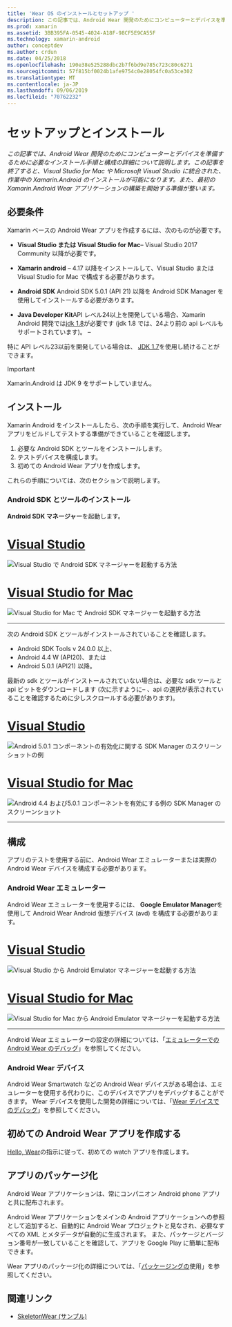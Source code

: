 ```yaml
---
title: 'Wear OS のインストールとセットアップ '
description: この記事では、Android Wear 開発のためにコンピューターとデバイスを準備するために必要なインストール手順と構成の詳細について説明します。 この記事を終了すると、Visual Studio for Mac や Microsoft Visual Studio に統合された、作業中の Xamarin.Android のインストールが可能になります。また、最初の Xamarin.Android Wear アプリケーションの構築を開始する準備が整います。
ms.prod: xamarin
ms.assetid: 3BB395FA-0545-4024-A18F-98CF5E9CA55F
ms.technology: xamarin-android
author: conceptdev
ms.author: crdun
ms.date: 04/25/2018
ms.openlocfilehash: 190e38e525288dbc2b7f6bd9e785c723c80c6271
ms.sourcegitcommit: 57f815bf0024b1afe9754c0e28054fc0a53ce302
ms.translationtype: MT
ms.contentlocale: ja-JP
ms.lasthandoff: 09/06/2019
ms.locfileid: "70762232"
---
```

# <a name="setup-and-installation"></a>セットアップとインストール

_この記事では、Android Wear 開発のためにコンピューターとデバイスを準備するために必要なインストール手順と構成の詳細について説明します。この記事を終了すると、Visual Studio for Mac や Microsoft Visual Studio に統合された、作業中の Xamarin.Android のインストールが可能になります。また、最初の Xamarin.Android Wear アプリケーションの構築を開始する準備が整います。_

## <a name="requirements"></a>必要条件

Xamarin ベースの Android Wear アプリを作成するには、次のものが必要です。

- **Visual Studio または Visual Studio for Mac**&ndash; Visual Studio 2017 Community 以降が必要です。

- **Xamarin android** &ndash; 4.17 以降をインストールして、Visual Studio または Visual Studio for Mac で構成する必要があります。

- **Android SDK** Android SDK 5.0.1 (API 21) 以降を Android SDK Manager を使用してインストールする必要があります。

- **Java Developer Kit**API レベル24以上を開発している場合、Xamarin Android 開発では[jdk 1.8](https://www.oracle.com/technetwork/java/javase/downloads/jdk8-downloads-2133151.html)が必要です (jdk 1.8 では、24より前の api レベルもサポートされています)。 &ndash;

特に API レベル23以前を開発している場合は、 [JDK 1.7](https://www.oracle.com/technetwork/java/javase/downloads/jdk7-downloads-1880260.html)を使用し続けることができます。

> [!IMPORTANT]
> Xamarin.Android は JDK 9 をサポートしていません。

## <a name="installation"></a>インストール

Xamarin Android をインストールしたら、次の手順を実行して、Android Wear アプリをビルドしてテストする準備ができていることを確認します。 

1. 必要な Android SDK とツールをインストールします。
2. テストデバイスを構成します。
3. 初めての Android Wear アプリを作成します。

これらの手順については、次のセクションで説明します。

### <a name="install-android-sdk-and-tools"></a>Android SDK とツールのインストール 

**Android SDK マネージャー**を起動します。 

# <a name="visual-studiotabwindows"></a>[Visual Studio](#tab/windows)

![Visual Studio で Android SDK マネージャーを起動する方法](installation-images/vs/sdk-menu.png)

# <a name="visual-studio-for-mactabmacos"></a>[Visual Studio for Mac](#tab/macos)

![Visual Studio for Mac で Android SDK マネージャーを起動する方法](installation-images/xs/sdk-menu.png)

-----

次の Android SDK とツールがインストールされていることを確認します。

- Android SDK Tools v 24.0.0 以上、
- Android 4.4 W (API20)、または
- Android 5.0.1 (API21) 以降。

最新の sdk とツールがインストールされていない場合は、必要な sdk ツール*と*api ビットをダウンロードします (次に示すように&ndash; 、api の選択が表示されていることを確認するために少しスクロールする必要があります)。 

# <a name="visual-studiotabwindows"></a>[Visual Studio](#tab/windows)

![Android 5.0.1 コンポーネントの有効化に関する SDK Manager のスクリーンショットの例](installation-images/vs/sdk-select.png)

# <a name="visual-studio-for-mactabmacos"></a>[Visual Studio for Mac](#tab/macos)

![Android 4.4 および5.0.1 コンポーネントを有効にする例の SDK Manager のスクリーンショット](installation-images/xs/sdk-select.png)

-----

## <a name="configuration"></a>構成

アプリのテストを使用する前に、Android Wear エミュレーターまたは実際の Android Wear デバイスを構成する必要があります。 

### <a name="android-wear-emulator"></a>Android Wear エミュレーター

Android Wear エミュレーターを使用するには、 **Google Emulator Manager**を使用して Android Wear Android 仮想デバイス (avd) を構成する必要があります。

# <a name="visual-studiotabwindows"></a>[Visual Studio](#tab/windows)

![Visual Studio から Android Emulator マネージャーを起動する方法](installation-images/vs/emulator-menu.png)

# <a name="visual-studio-for-mactabmacos"></a>[Visual Studio for Mac](#tab/macos)

![Visual Studio for Mac から Android Emulator マネージャーを起動する方法](installation-images/xs/emulator-menu.png)

-----

Android Wear エミュレーターの設定の詳細については、「[エミュレーターでの Android Wear のデバッグ](~/android/wear/deploy-test/debug-on-emulator.md)」を参照してください。

### <a name="android-wear-device"></a>Android Wear デバイス

Android Wear Smartwatch などの Android Wear デバイスがある場合は、エミュレーターを使用する代わりに、このデバイスでアプリをデバッグすることができます。 Wear デバイスを使用した開発の詳細については、「[Wear デバイスでのデバッグ](~/android/wear/deploy-test/debug-on-device.md)」を参照してください。

## <a name="create-your-first-android-wear-app"></a>初めての Android Wear アプリを作成する

[Hello, Wear](~/android/wear/get-started/hello-wear.md)の指示に従って、初めての watch アプリを作成します。

## <a name="packaging-your-app"></a>アプリのパッケージ化

Android Wear アプリケーションは、常にコンパニオン Android phone アプリと共に配布されます。 

Android Wear アプリケーションをメインの Android アプリケーションへの参照として追加すると、自動的に Android Wear プロジェクトと見なされ、必要なすべての XML とメタデータが自動的に生成されます。 また、パッケージとバージョン番号が一致していることを確認して、アプリを Google Play に簡単に配布できます。 

Wear アプリのパッケージ化の詳細については、「[パッケージングの](~/android/wear/deploy-test/packaging.md)使用」を参照してください。

## <a name="related-links"></a>関連リンク

- [SkeletonWear (サンプル)](https://docs.microsoft.com/samples/xamarin/monodroid-samples/wear-skeletonwear)
